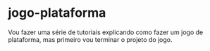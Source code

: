 # jogo-plataforma
Vou fazer uma série de tutoriais explicando como fazer um jogo de plataforma, mas primeiro vou terminar o projeto do jogo.
